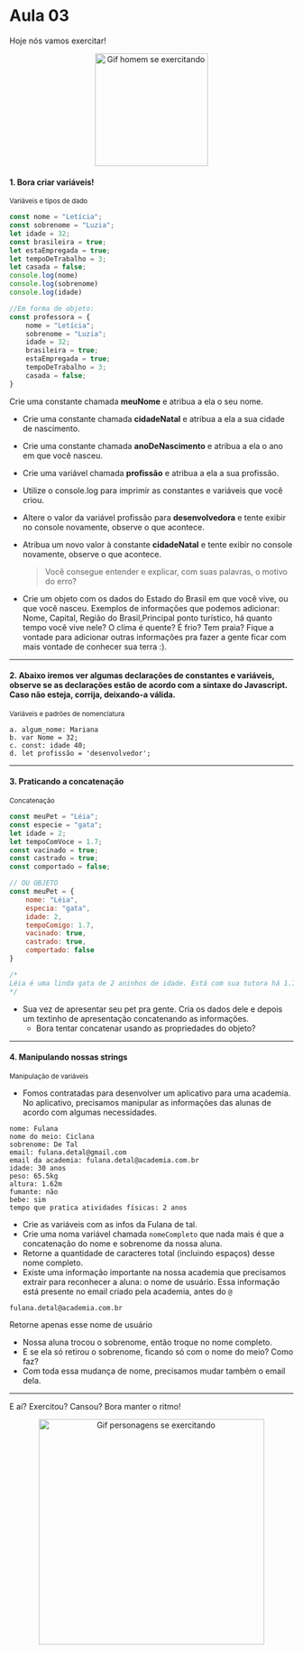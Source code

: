 # Aula 03

Hoje nós vamos exercitar!

<p align="center">
    <img alt="Gif homem se exercitando" src="https://anamaria.uol.com.br/amp-stories/6-dicas-para-treinar-em-casa/assets/11.gif" width=200 />
</p>

#### 1. Bora criar variáveis!
<sub>Variáveis e tipos de dado</sub>

```javascript
const nome = "Letícia";
const sobrenome = "Luzia";
let idade = 32;
const brasileira = true;
let estaEmpregada = true;
let tempoDeTrabalho = 3;
let casada = false;
console.log(nome)
console.log(sobrenome)
console.log(idade)

//Em forma de objeto:
const professora = {
    nome = "Letícia";
    sobrenome = "Luzia";
    idade = 32;
    brasileira = true;
    estaEmpregada = true;
    tempoDeTrabalho = 3;
    casada = false;
}
```

Crie uma constante chamada **meuNome** e atribua a ela o seu nome.
  * Crie uma constante chamada **cidadeNatal** e atribua a ela a sua cidade de nascimento.
  * Crie uma constante chamada **anoDeNascimento** e atribua a ela o ano em que você nasceu.
  * Crie uma variável chamada **profissão** e atribua a ela a sua profissão.
  * Utilize o console.log para imprimir as constantes e variáveis que você criou.
  * Altere o valor da variável profissão para **desenvolvedora** e tente exibir no console novamente, observe o que acontece.
  * Atribua um novo valor à constante **cidadeNatal** e tente exibir no console novamente, observe o que acontece.
    > Você consegue entender e explicar, com suas palavras, o motivo do erro?
    
  * Crie um objeto com os dados do Estado do Brasil em que você vive, ou que você nasceu. Exemplos de informações que podemos adicionar: Nome, Capital, Região do Brasil,Principal ponto turístico, há quanto tempo você vive nele? O clima é quente? É frio? Tem praia? Fique a vontade para adicionar outras informações pra fazer a gente ficar com mais vontade de conhecer sua terra :).
      
  ---

  #### 2. Abaixo iremos ver algumas declarações de constantes e variáveis, observe se as declarações estão de acordo com a sintaxe do Javascript. Caso não esteja, corrija, deixando-a válida.
  <sub>Variáveis e padrões de nomenclatura</sub>

    a. algum_nome: Mariana
    b. var Nome = 32; 
    c. const: idade 40;
    d. let profissão = 'desenvolvedor';
---

#### 3. Praticando a concatenação
<sub>Concatenação</sub>

```javascript
const meuPet = "Léia";
const especie = "gata";
let idade = 2;
let tempoComVoce = 1.7;
const vacinado = true;
const castrado = true;
const comportado = false;

// OU OBJETO
const meuPet = {
    nome: "Léia",
    especia: "gata",
    idade: 2,
    tempoComigo: 1.7,
    vacinado: true,
    castrado: true,
    comportado: false
}

/*
Léia é uma linda gata de 2 aninhos de idade. Está com sua tutora há 1.7 anos. Léia adora fazer bagunça e receber carinho no pescoço.
*/
```

* Sua vez de apresentar seu pet pra gente. Cria os dados dele e depois um textinho de apresentação concatenando as informações.
    * Bora tentar concatenar usando as propriedades do objeto?
---
#### 4. Manipulando nossas strings
<sub>Manipulação de variáveis</sub>

* Fomos contratadas para desenvolver um aplicativo para uma academia. No aplicativo, precisamos manipular as informações das alunas de acordo com algumas necessidades.

```
nome: Fulana
nome do meio: Ciclana
sobrenome: De Tal
email: fulana.detal@gmail.com
email da academia: fulana.detal@academia.com.br
idade: 30 anos
peso: 65.5kg
altura: 1.62m
fumante: não
bebe: sim
tempo que pratica atividades físicas: 2 anos
```

* Crie as variáveis com as infos da Fulana de tal.
* Crie uma noma variável chamada `nomeCompleto` que nada mais é que a concatenação do nome e sobrenome da nossa aluna.
* Retorne a quantidade de caracteres total (incluindo espaços) desse nome completo.
* Existe uma informação importante na nossa academia que precisamos extrair para reconhecer a aluna: o nome de usuário. Essa informação está presente no email criado pela academia, antes do `@`
```
fulana.detal@academia.com.br
```
Retorne apenas esse nome de usuário
* Nossa aluna trocou o sobrenome, então troque no nome completo.
* E se ela só retirou o sobrenome, ficando só com o nome do meio? Como faz?
* Com toda essa mudança de nome, precisamos mudar também o email dela.

---
E aí? Exercitou? Cansou? Bora manter o ritmo!
<p align="center">
    <img alt="Gif personagens se exercitando" src="https://i.giphy.com/xThuWwRYOZdfcODqVy.gif" width=400 />
</p>